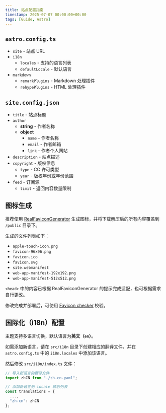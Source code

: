 ```yaml
---
title: 站点配置指南
timestamp: 2025-07-07 00:00:00+00:00
tags: [Guide, Astro]
---
```


## `astro.config.ts`

- `site` - 站点 URL
- `i18n`
    - `locales` - 支持的语言列表
    - `defaultLocale` - 默认语言
- `markdown`
    - `remarkPlugins` - Markdown 处理插件
    - `rehypePlugins` - HTML 处理插件

## `site.config.json`

- `title` - 站点标题
- `author`
    - **string** - 作者名称
    - **object**
        - `name` - 作者名称
        - `email` - 作者邮箱
        - `link` - 作者个人网站
- `description` - 站点描述
- `copyright` - 版权信息
    - `type` - CC 许可类型
    - `year` - 版权年份或年份范围
- `feed` - 订阅源
    - `limit` - 返回内容数量限制

## 图标生成

推荐使用 [RealFaviconGenerator](https://realfavicongenerator.net/) 生成图标，并将下载解压后的所有内容覆盖到 `/public` 目录下。

生成的文件列表如下：

- `apple-touch-icon.png`
- `favicon-96x96.png`
- `favicon.ico`
- `favicon.svg`
- `site.webmanifest`
- `web-app-manifest-192x192.png`
- `web-app-manifest-512x512.png`

`<head>` 中的内容已根据 RealFaviconGenerator 的提示完成适配，也可根据需求自行更改。

修改完成并部署后，可使用 [Favicon checker](https://realfavicongenerator.net/favicon-checker) 校验。

## 国际化（i18n）配置

主题支持多语言切换，默认语言为**英文（`en`）**。

如需添加新语言，请在 `src/i18n` 目录下创建相应的翻译文件，并在 `astro.config.ts` 中的 `i18n.locales` 中添加该语言。

然后修改 `src/i18n/index.ts` 文件：

```ts
// 导入新语言的翻译文件
import zhCN from "./zh-cn.yaml";

// 添加新语言到 locale 映射列表
const translations = { 
  ...,
  "zh-cn": zhCN
};
```

